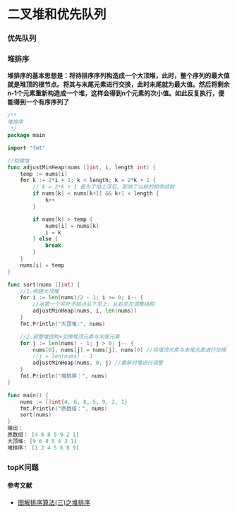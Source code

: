 # 二叉堆和优先队列

### 优先队列



### 堆排序

**堆排序的基本思想是：将待排序序列构造成一个大顶堆，此时，整个序列的最大值就是堆顶的根节点。将其与末尾元素进行交换，此时末尾就为最大值。然后将剩余n-1个元素重新构造成一个堆，这样会得到n个元素的次小值。如此反复执行，便能得到一个有序序列了**

```go
/**
堆排序
 */
package main

import "fmt"

//构建堆
func adjustMinHeap(nums []int, i, length int) {
	temp := nums[i]
	for k := 2*i + 1; k < length; k = 2*k + 1 {
		// k = 2*k + 1 是为了怕上浮后，影响了以前的排序结构
		if nums[k] < nums[k+1] && k+1 < length {
			k++
		}

		if nums[k] > temp {
			nums[i] = nums[k]
			i = k
		} else {
			break
		}
	}
	nums[i] = temp
}

func sort(nums []int) {
	//1.构建大顶堆
	for i := len(nums)/2 - 1; i >= 0; i-- {
		//从第一个非叶子结点从下至上，从右至左调整结构
		adjustMinHeap(nums, i, len(nums))
	}
	fmt.Println("大顶堆:", nums)

	//2.调整堆结构+交换堆顶元素与末尾元素
	for j := len(nums) - 1; j > 0; j-- {
		nums[0], nums[j] = nums[j], nums[0] //将堆顶元素与末尾元素进行交换
		//j = len(nums) - 1
		adjustMinHeap(nums, 0, j) //重新对堆进行调整
	}
	fmt.Println("堆排序：", nums)
}

func main() {
	nums := []int{4, 6, 8, 5, 9, 2, 1}
	fmt.Println("原数组：", nums)
	sort(nums)
}
输出：
原数组： [4 6 8 5 9 2 1]
大顶堆: [9 6 8 5 4 2 1]
堆排序： [1 2 4 5 6 8 9]
```

### topK问题



#### 参考文献

- [图解排序算法(三)之堆排序](https://www.cnblogs.com/chengxiao/p/6129630.html)